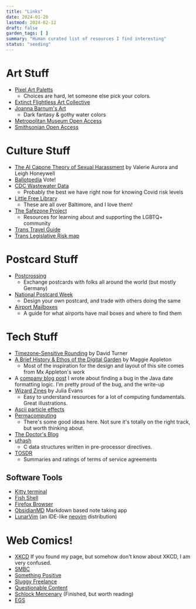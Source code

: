 ```yaml
---
title: "Links"
date: 2024-01-20
lastmod: 2024-02-12
draft: false
garden_tags: [ ]
summary: "Human curated list of resources I find interesting"
status: "seeding"
---
```


# Art Stuff
- [Pixel Art Paletts](https://lospec.com/)
    - Choices are hard, let someone else pick your colors.
- [Extinct Flightless Art Collective](http://extinct-flightless.blogspot.com/)
- [Joanna Barnum's Art](https://www.joannabarnum.com/)
    - Dark fantasy & gothy water colors
- [Metropolitan Museum Open Access](https://www.metmuseum.org/art/collection/search?showOnly=openAccess)
- [Smithsonian Open Access](https://www.si.edu/openaccess)

# Culture Stuff
- [The Al Capone Theory of Sexual
  Harassment](https://hypatia.ca/2017/07/18/the-al-capone-theory-of-sexual-harassment/)
  by Valerie Aurora and Leigh Honeywell 
- [Ballotpedia](https://ballotpedia.org/Main_Page) Vote!
- [CDC Wastewater Data](https://www.cdc.gov/nwss/rv/COVID19-statetrend.html)
    - Probably the best we have right now for knowing Covid risk levels
- [Little Free Library](https://littlefreelibrary.org/)
    - These are all over Baltimore, and I love them!
- [The Safezone Project](https://thesafezoneproject.com/)
    - Resources for learning about and supporting the LGBTQ+ community
- [Trans Travel Guide](https://travelwhiletrans.com/#/)
- [Trans Legislative Risk map](https://www.erininthemorning.com/p/anti-trans-legislative-risk-assessment)

# Postcard Stuff
- [Postcrossing](https://www.postcrossing.com/)
    - Exchange postcards with folks all around the world (but mostly Germany)
- [National Postcard Week](https://sites.google.com/view/national-postcard-week)
    - Design your own postcard, and trade with others doing the same
- [Airport Mailboxes](https://www.airportmailbox.com/)
    - A guide for what airports have mail boxes and where to find them

# Tech Stuff
- [Timezone-Sensitive
  Rounding](https://davecturner.github.io/2019/04/14/timezone-rounding.html) by
  David Turner 
- [A Brief History & Ethos of the Digital
  Garden](https://maggieappleton.com/garden-history) by Maggie Appleton
  - Most of the inspiration for the design and layout of this site comes from
    Mx Appleton's work
- A [company blog
  post](https://www.elastic.co/blog/how-elastic-traced-a-formatting-bug-in-elasticsearch)
  I wrote about finding a bug in the Java date formatting logic.  I'm pretty
  proud of the bug, and the write-up
- [Wizard Zines](https://wizardzines.com/) by Julia Evans
    - Easy to understand resources for a lot of computing fundamentals. Great illustrations.
- [Ascii particle effects](https://tilde.team/~kiedtl/blog/particles/)
- [Permacomputing](https://permacomputing.net/)
    - There's some good ideas here. Not sure it's totally on the right track, but worth thinking about.
- [The Doctor's Blog](https://drwho.virtadpt.net/)
- [uthash](https://troydhanson.github.io/uthash/)
    - C data structures written in pre-processor directives.
- [TOSDR](https://tosdr.org/)
    - Summaries and ratings of terms of service agreements

## Software Tools
- [Kitty terminal](https://sw.kovidgoyal.net/kitty/)
- [Fish Shell](https://fishshell.com/)
- [Firefox Browser](https://www.mozilla.org/en-US/firefox/new/)
- [ObsidianMD](https://obsidian.md/) Markdown based note taking app
- [LunarVim](https://www.lunarvim.org/) (an IDE-like [neovim](https://neovim.io/) distribution)

# Web Comics!
- [XKCD](https://xkcd.com/) If you found my page, but somehow don't know about XKCD, I am very confused.
- [SMBC](https://www.smbc-comics.com/)
- [Something Positive](https://somethingpositive.net/)
- [Sluggy Freelance](https://sluggy.com/)
- [Questionable Content](https://questionablecontent.net/)
- [Schlock Mercenary](https://www.schlockmercenary.com/) (Finished, but worth reading)
- [EGS](https://www.egscomics.com/)

